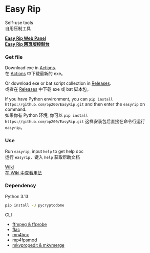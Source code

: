# Easy Rip

Self-use tools  
自用压制工具

**[Easy Rip Web Panel  
Easy Rip 网页版控制台](https://op200.github.io/EasyRip-WebPanel/)**

### Get file

Download exe in [Actions](https://github.com/op200/EasyRip/actions).  
在 [Actions](https://github.com/op200/EasyRip/actions) 中下载最新的 exe。

Or download exe or bat script collection in [Releases](https://github.com/op200/EasyRip/releases).  
或者在 [Releases](https://github.com/op200/EasyRip/releases) 中下载 exe 或 bat 脚本包。

If you have Python environment, you can `pip install https://github.com/op200/EasyRip.git` and then enter the `easyrip` on command.  
如果你有 Python 环境, 你可以 `pip install https://github.com/op200/EasyRip.git` 这样安装包后直接在命令行运行 `easyrip`。

### Use

Run `easyrip`, input `help` to get help doc  
运行 `easyrip`，键入 `help` 获取帮助文档

[Wiki  
在 Wiki 中查看用法](https://github.com/op200/EasyRip/wiki)

### Dependency

Python 3.13
```bash
pip install -U pycryptodome
```

CLI
* [ffmpeg & ffprobe](https://ffmpeg.org/)
* [flac](https://xiph.org/flac/)
* [mp4box](https://gpac.io/)
* [mp4fpsmod](https://github.com/nu774/mp4fpsmod)
* [mkvpropedit & mkvmerge](https://mkvtoolnix.download/)
<!-- * [MediaInfo](https://mediaarea.net/en/MediaInfo) -->
